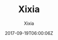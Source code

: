 ---
title: "Xixia"
github: https://github.com/zxixia/jekyll-xixia
demo: http://xixia.info/jekyll-xixia/
author: Xixia

ssg:
  - Jekyll
cms:
  - No Cms
date: 2017-09-19T06:00:06Z
github_branch: gh-pages
---